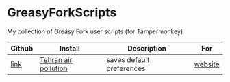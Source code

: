 # GreasyForkScripts
My collection of Greasy Fork user scripts (for Tampermonkey)

| Github | Install | Description | For |
| ------ | ------ | ----------- | --- |
| [link](https://github.com/iArmanKarimi/TehranAirPollution-SaveDefaults-GFScript) | [Tehran air pollution](https://greasyfork.org/en/scripts/436597-tehran-air-pollution) | saves default preferences | [website](https://airnow.tehran.ir/home/OnlineAQI.aspx) |
